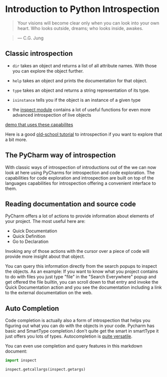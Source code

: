 # Introduction to Python Introspection

> Your visions will become clear only when you can look into your own heart. Who looks outside, dreams; who looks inside, awakes. 
    
> ― C.G. Jung

## Classic introspection

* `dir` takes an object and returns a list of all attribute names. With those you can explore the object further.

* `help` takes an object and prints the documentation for that object.

* `type` takes an object and returns a string representation of its type.

* `isinstance` tells you if the object is an instance of a given type

* the [inspect module](https://docs.python.org/2/library/inspect.html) contains a lot of useful functions for even more advanced introspection of live objects

[demo that uses these capabilites]()

Here is a good [old-school tutorial](http://www.ibm.com/developerworks/library/l-pyint/) to introspection if you want to explore that a bit more.

## The PyCharm way of introspection

With classic ways of introspection of introductions out of the we can now look at here using PyCharms for introspection and code exploration. The capabilities for code exploration and introspection are built on top of the languages capabilities for introspection offering a convenient interface to them.

## Reading documentation and source code

PyCharm offers a lot of actions to provide information about elements of your project. The most useful here are:

* Quick Documentation
* Quick Definition
* Go to Declaration

Invoking any of those actions with the cursor over a piece of code will provide more insight about that object.

You can query this information directly from the search popups to inspect the objects. As an example: If you want to know what you project contains to do with files you just type "file" in the "Search Everywhere" popup and get offered the file builtin, you can scroll down to that entry and invoke the Quick Documentation action and you see the documentation including a link to the external documentation on the web.

## Auto Completion

Code completion is actually also a form of introspection that helps you figuring out what you can do with the objects in your code. Pycharm has basic and SmartType completion.I don't quite get the smart in smartType it just offers you lots of types. Autocompletion is [quite versatile](https://www.jetbrains.com/help/pycharm/5.0/auto-completing-code.html?origin=old_help).

You can even use completion and query features in this markdown document:

```python
import inspect

inspect.getcallargs(inspect.getargs)
```
